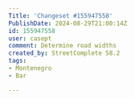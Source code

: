 ```yaml
---
Title: 'Changeset #155947558'
PublishDate: 2024-08-29T21:00:14Z
id: 155947558
user: casept
comment: Determine road widths
created_by: StreetComplete 58.2
tags:
- Montenegro
- Bar

---
```

